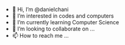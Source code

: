 - 👋 Hi, I’m @danielchani
- 👀 I’m interested in codes and computers
- 🌱 I’m currently learning Computer Science
- 💞️ I’m looking to collaborate on ...
- 📫 How to reach me ...

<!---
danielchani/danielchani is a ✨ special ✨ repository because its `README.md` (this file) appears on your GitHub profile.
You can click the Preview link to take a look at your changes.
--->
